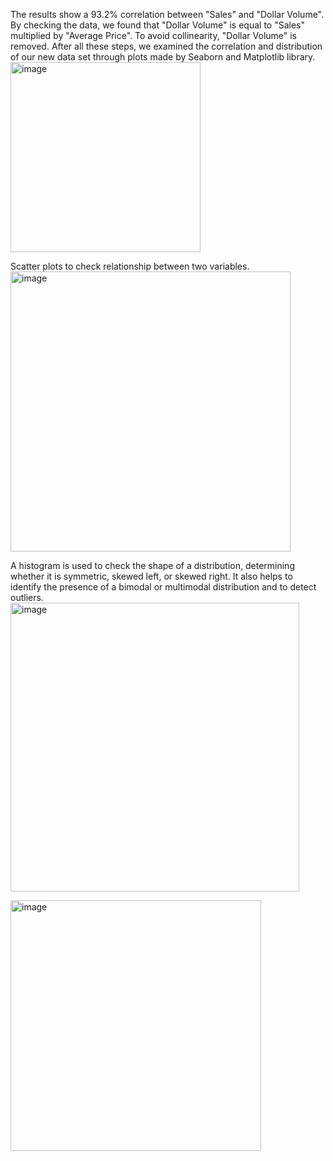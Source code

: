 The results show a 93.2% correlation between 
"Sales" and "Dollar Volume". By checking the data, we found that "Dollar Volume" is equal to "Sales" 
multiplied by "Average Price". To avoid collinearity, "Dollar Volume" is removed. After all these steps, 
we examined the correlation and distribution of our new data set through plots made by Seaborn and 
Matplotlib library.
<img width="304" alt="image" src="https://github.com/MustafaRcodes/Canadian-Housing-Market-Descriptive-Analytics-and-Predictive-Modelling-/assets/150495517/e2c9d437-0edd-47ce-bca6-cdf23d360f7e">

Scatter plots to check relationship between two variables.
<img width="448" alt="image" src="https://github.com/MustafaRcodes/Canadian-Housing-Market-Descriptive-Analytics-and-Predictive-Modelling-/assets/150495517/34f669d7-8210-4538-b6a3-56f0a448e4b4">

A histogram is used to check the shape of a distribution, determining whether it is symmetric, skewed left, or skewed right. It also helps to identify the presence of a bimodal or multimodal distribution and to detect outliers.
<img width="462" alt="image" src="https://github.com/MustafaRcodes/Canadian-Housing-Market-Descriptive-Analytics-and-Predictive-Modelling-/assets/150495517/38d0e8f0-79f9-4b2f-9ac2-39b717edb773">

<img width="401" alt="image" src="https://github.com/MustafaRcodes/Canadian-Housing-Market-Descriptive-Analytics-and-Predictive-Modelling-/assets/150495517/1603606a-706a-492d-ae36-63ee0010e76e">
